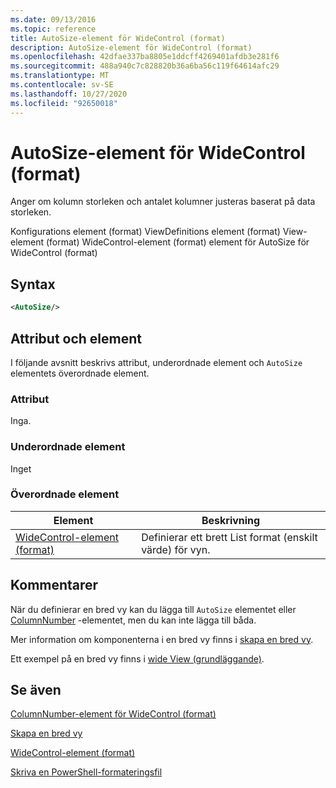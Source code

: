 ```yaml
---
ms.date: 09/13/2016
ms.topic: reference
title: AutoSize-element för WideControl (format)
description: AutoSize-element för WideControl (format)
ms.openlocfilehash: 42dfae337ba8805e1ddcff4269401afdb3e281f6
ms.sourcegitcommit: 488a940c7c828820b36a6ba56c119f64614afc29
ms.translationtype: MT
ms.contentlocale: sv-SE
ms.lasthandoff: 10/27/2020
ms.locfileid: "92650018"
---
```

# <a name="autosize-element-for-widecontrol-format"></a>AutoSize-element för WideControl (format)

Anger om kolumn storleken och antalet kolumner justeras baserat på data storleken.

Konfigurations element (format) ViewDefinitions element (format) View-element (format) WideControl-element (format) element för AutoSize för WideControl (format)

## <a name="syntax"></a>Syntax

```xml
<AutoSize/>
```

## <a name="attributes-and-elements"></a>Attribut och element

I följande avsnitt beskrivs attribut, underordnade element och `AutoSize` elementets överordnade element.

### <a name="attributes"></a>Attribut

Inga.

### <a name="child-elements"></a>Underordnade element

Inget

### <a name="parent-elements"></a>Överordnade element

|Element|Beskrivning|
|-------------|-----------------|
|[WideControl-element (format)](./widecontrol-element-format.md)|Definierar ett brett List format (enskilt värde) för vyn.|

## <a name="remarks"></a>Kommentarer

När du definierar en bred vy kan du lägga till `AutoSize` elementet eller [ColumnNumber](./columnnumber-element-for-widecontrol-format.md) -elementet, men du kan inte lägga till båda.

Mer information om komponenterna i en bred vy finns i [skapa en bred vy](./creating-a-wide-view.md).

Ett exempel på en bred vy finns i [wide View (grundläggande)](./wide-view-basic.md).

## <a name="see-also"></a>Se även

[ColumnNumber-element för WideControl (format)](./columnnumber-element-for-widecontrol-format.md)

[Skapa en bred vy](./creating-a-wide-view.md)

[WideControl-element (format)](./widecontrol-element-format.md)

[Skriva en PowerShell-formateringsfil](./writing-a-powershell-formatting-file.md)
